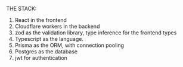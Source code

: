 THE STACK: 

1. React in the frontend
2. Cloudflare workers in the backend
3. zod as the validation library, type inference for the frontend types
4. Typescript as the language. 
5. Prisma as the ORM, with connection pooling
6. Postgres as the database
7. jwt for authentication